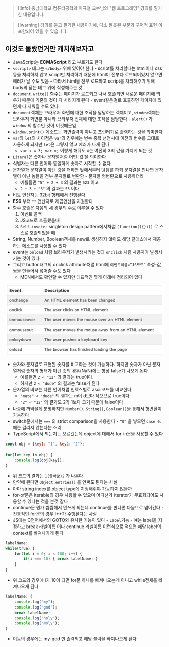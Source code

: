 > [!info] 충남대학교 컴퓨터공학과 이규철 교수님의 "웹 프로그래밍" 강의를 필기한 내용입니다.

> [!warning] 강의를 듣고 필기한 내용이기에, 다소 잘못된 부분과 구어적 표현 이 포함되어 있을 수 있습니다.

## 이것도 몰랐던거만 캐치해보자고

- JavaScript는 **ECMAScript** 라고 부르기도 한다
- `<script>` 태그는 `</body>` 위에 있어야 한다 - script를 처리할때는 html이나 css등을 처리하지 않고 script만 처리하기 때문에 html이 전부다 로드되어있지 않으면 에러가 날 수도 있음 - 따라서 html을 전부 로드하고 script를 처리해주기 위해 body의 닫는 태그 위에 작성해주는 것
- `document.write()` 함수는 페이지가 로드되고 나서 호출되면 새로운 페이지에 띄우기 때문에 기존의 것이 다 사라지게 된다 - event같은걸로 호출하면 페이지에 있던게 다 지워질 수도 있다
- `document`객체는 브라우저 화면에 대한 조작을 담당하는 객체이고, `window`객체는 브라우져 화면뿐 아니라 브라우저 전체에 대한 조작을 담당한다 - `alert()` 가 `window` 의 함수인 것이 이것때문임
- `window.print()` 메소드는 화면출력이 아니고 프린터기로 출력하는 것을 의미한다
- `var`와 `let`의 차이점은 `var`의 경우에는 변수 중복 선언시에 이전의 변수를 그대로 사용하게 되지만 `let`은 그렇지 않고 에러가 나게 된다
	- `var x = 3; var x;` 이렇게 해줘도 x는 여전히 3의 값을 가지게 되는 것
- `Literal`은 숫자나 문자열처럼 어떤 ‘값’을 의미한다
- 식별자는 다른 언어와 동일하게 숫자로 시작할 수 없다
- 문자열과 문자열이 아닌 것을 더하면 앞에서부터 덧셈를 하되 문자열을 만나면 문자열이 아닌 놈들을 전부 문자열로 변환함 - 문자열 형변환으로 사용하더라
	- 예를들면 `”5” + 2 + 3` 의 결과는 `523` 이고
	- `2 + 3 + "5"` 의 결과는 `55` 이다
- 비트 연산자는 32bit 형태에서 진행된다
- **ES6** 부터 `**` 연산자로 제곱연산을 지원한다
- 함수 호출은 다음의 세 경우의 수로 이루질 수 있다
	1. 이벤트 콜백
	2. JS코드로 호출했을때
	3. `Self-invoke` : singleton design pattern에서처럼 `(function(){})()` 로 스스로 호출되었을 때
- String, Number, Boolean객체를 new로 생성하지 않아도 해당 클래스에서 제공하는 메소드를 사용할 수 있다
- event는 `onload` 처럼 브라우저가 발생시키는 것과 `onclick` 처럼 사용자가 발생시키는 것이 있다
- 그리고 button태그의 onclick attribute처럼 html에 `이벤트이름=“JS코드”` 속성-값 쌍을 만들어서 넣어줄 수도 있다
	- MDN에서도 확인할 수 있지만 대표적인 몇개 아래에 정리되어 있다

![03%20-%20JS%20Basic%207e5c77da89c0415dbeec72f01e05e23d/image1.png](webprogramming.fall.2021.cse.cnu.ac.kr/images/03_7e5c77da89c0415dbeec72f01e05e23d/image1.png)

- 숫자와 문자열로 표현된 숫자를 비교하는 것이 가능하다. 하지만 숫자가 아닌 문자열처럼 숫자의 형태가 아닌 것의 경우(NaN)에는 항상 false가 나오게 된다
	- 예를들면 `2 < "12"` 의 결과는 true이다.
	- 하지만 `2 < "dude"` 의 결과는 false가 된다
- 문자열의 비교는 다른 언어처럼 인덱스별로 ascii코드를 비교한다
	- `"mate" < "dude"` 의 결과는 m이 d보다 작으므로 true이다
	- `"2" < "12"` 의 결과도 2가 1보다 크기 때문에 false이다
- 나중에 까먹을게 분명하지만 `Number()`, `String()`, `Boolean()`을 통해서 형변환이 가능하다
- switch문에서는 `===` 의 strict comparison을 사용한다 - `“0”` 을 넣으면 `case 0:` 에는 걸리지 않는다는 소리
- TypeScript에서 되는지는 모르겠는데 object에 대해서 for-in문을 사용할 수 있다

```js
const obj = {key1: "1", key2: "2"};

for(let key in obj) {
	console.log(obj[key]);
}
```

- 위 코드의 결과는 `1(줄바꿈)2` 가 나온다
- 만약에 된다면 `Object.entries()` 를 안써도 된다는 사실
- 아마 string index를 object type에 지정해줘야 가능하지 않을까
- for-of문은 iterable의 경우 사용할 수 있으며 어디선가 iterator가 무효화되어도 사용할 수 있다는 것을 본것 같다
- continue문 뭔가 찝찝해서 안쓰게 되는데 continue를 만나면 다음으로 넘어간다 - 전통적인 for문의 경우 I++가 수행된다는 사실
- JS에는 C언어에서의 GOTO와 유사한 기능이 있다 - `Label`기능 - 얘는 label을 지정하고 break 라벨이름 이나 continue 라벨이름 이런식으로 적으면 해당 label의 context를 빠져나가게 된다

```js
labelName:
while(true) {
	for(let i = 0; i < 100; i++) {
		if(i === 10) { break labelName; }
	}
}
```

- 위 코드의 경우에 i가 10이 되면 for문 하나를 빠져나오는게 아니고 while전체를 빠져나오게 된다

```js
labelName: {
	console.log("my");
	console.log("god");
	break labelName;
	console.log("holy");
	console.log("moly");
}
```

- 이놈의 경우에는 my-god 만 출력되고 해당 블럭을 빠져나오게 된다